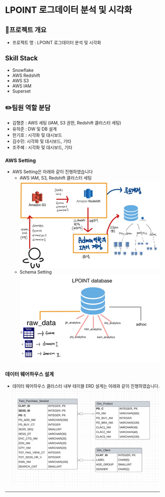 # LPOINT 로그데이터 분석 및 시각화

## 📌프로젝트 개요

- 프로젝트 명 : LPOINT 로그데이터 분석 및 시각화

## Skill Stack
- Snowflake
- AWS Redshift
- AWS S3
- AWS IAM
- Superset

## ✏️팀원 역할 분담

- 김형준 : AWS 세팅 (IAM, S3 권한, Redshift 클러스터 세팅)
- 유하준 : DW 및 DB 설계
- 한기호 : 시각화 및 대시보드
- 김수민:  시각화 및 대시보드, 기타
- 조주혜 : 시각화 및 대시보드, 기타

### AWS Setting
- AWS Setting은 아래와 같이 진행하였습니다
    - AWS IAM, S3, Redshift 클러스터 세팅
        ![AWS](./ETC/AWS_overall_setting.jpg)
    - Schema Setting
        ![Schema](./ETC/DW_schema_setting.jpg)
### 데이터 웨어하우스 설계
- 데이터 웨어하우스 클러스터 내부 테이블 ERD 설계는 아래와 같이 진행하였습니다.
    ![ERD](./ETC/ERD.png)


---------------

